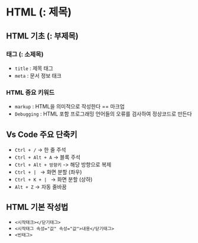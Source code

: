 # HTML (: 제목)
## HTML 기초 (: 부제목)
### 태그 (: 소제목)
* `title` : 제목 태그
* `meta` : 문서 정보 태크

### HTML 중요 키워드
* `markup` : HTML을 의미적으로 작성한다 == 마크업
* `Debugging` : HTML 포함 프로그래밍 언어들의 오류를 검사하여 정상코드로 만든다

## Vs Code 주요 단축키
* `Ctrl + /` -> 한 줄 주석
* `Ctrl + Alt + A` -> 블록 주석
* `Ctrl + Alt + 방향키` -> 해당 방향으로 복제
* `Ctrl + | ` -> 화면 분할 (좌우)
* `Ctrl + K + | ` -> 화면 분할 (상하)
* `Alt + Z` -> 자동 줄바꿈

## HTML 기본 작성법
* `<시작태크></닫기태그>`
* `<시작태그 속성="값" 속성="값">내용</닫기태그>`
* `<빈태그>`
